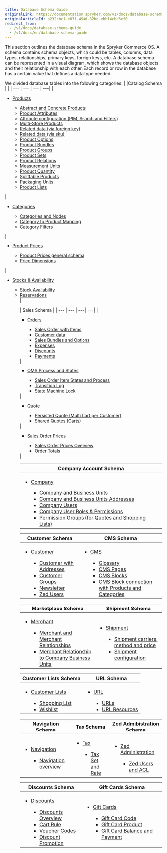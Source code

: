 ```yaml
---
title: Database Schema Guide
originalLink: https://documentation.spryker.com/v1/docs/database-schema-guide
originalArticleId: b232cbc1-e831-498d-82bd-ebbf4cbd6ef0
redirect_from:
  - /v1/docs/database-schema-guide
  - /v1/docs/en/database-schema-guide
---
```



This section outlines the database schema in the Spryker Commerce OS. A schema contains schema objects, which could be tables, columns, data types, relationships, primary keys, foreign keys, etc. A database schema can be represented in a visual diagram, which shows the database objects and their relationship with each other. Each record or row in the database has a certain value that defines a data type needed.

We divided database tables into the following categories:
|  |Catalog Schema | |
| --- | --- | --- | ---| 
| <ul><li>[Products](/docs/scos/dev/database-schema-guide/201811.0/catalog-schema.html#products)</li><ul><li>[Abstract and Concrete Products](/docs/scos/dev/database-schema-guide/201811.0/catalog-schema.html#abstract-and-concrete-products)</li><li>[Product Attributes](/docs/scos/dev/database-schema-guide/201811.0/catalog-schema.html#product-attributes)</li><li>[Attribute configuration (PIM, Search and Filters)](/docs/scos/dev/database-schema-guide/201811.0/catalog-schema.html#attribute-configuration--pim--search-and-filters-)</li><li>[Multi-Store Products](/docs/scos/dev/database-schema-guide/201811.0/catalog-schema.html#multi-store-products)</li><li>[Related data (via foreign key)](/docs/scos/dev/database-schema-guide/201811.0/catalog-schema.html#related-data--via-foreign-key-)</li><li>[Related data (via sku)](/docs/scos/dev/database-schema-guide/201811.0/catalog-schema.html#related-data--via-sku-)</li><li>[Product Options](/docs/scos/dev/database-schema-guide/201811.0/catalog-schema.html#product-options)</li><li>[Product Bundles](/docs/scos/dev/database-schema-guide/201811.0/catalog-schema.html#product-bundles)</li><li>[Product Groups](/docs/scos/dev/database-schema-guide/201811.0/catalog-schema.html#product-groups)</li><li>[Product Sets](/docs/scos/dev/database-schema-guide/201811.0/catalog-schema.html#product-sets)</li><li>[Product Relations](/docs/scos/dev/database-schema-guide/201811.0/catalog-schema.html#product-relations)</li><li>[Measurement Units](/docs/scos/dev/database-schema-guide/201811.0/catalog-schema.html#measurement-units)</li><li>[Product Quantity](/docs/scos/dev/database-schema-guide/201811.0/catalog-schema.html#product-quantity)</li><li>[Splittable Products](/docs/scos/dev/database-schema-guide/201811.0/catalog-schema.html#splittable-products)</li><li>[Packaging Units](/docs/scos/dev/database-schema-guide/201811.0/catalog-schema.html#packaging-units)</li><li>[Product Lists](/docs/scos/dev/database-schema-guide/201811.0/catalog-schema.html#product-lists)</li></ul></ul> | <ul><li>[Categories](/docs/scos/dev/database-schema-guide/201811.0/catalog-schema.html#categories)</li><ul><li>[Categories and Nodes](/docs/scos/dev/database-schema-guide/201811.0/catalog-schema.html#categories-and-nodes)</li><li>[Category to Product Mapping](/docs/scos/dev/database-schema-guide/201811.0/catalog-schema.html#category-to-product-mapping)</li><li>[Category Filters](/docs/scos/dev/database-schema-guide/201811.0/catalog-schema.html#category-filters)</li></ul></ul> | <ul><li>[Product Prices](/docs/scos/dev/database-schema-guide/201811.0/catalog-schema.html#product-prices)</li><ul><li>[Product Prices general schema](/docs/scos/dev/database-schema-guide/201811.0/catalog-schema.html#general-schema)</li><li>[Price Dimensions](/docs/scos/dev/database-schema-guide/201811.0/catalog-schema.html#price-dimensions)</li></ul></ul> | <ul><li>[Stocks & Availability](/docs/scos/dev/database-schema-guide/201811.0/catalog-schema.html#stock---availability)</li><ul><li>[Stock Availability](/docs/scos/dev/database-schema-guide/201811.0/catalog-schema.html#stock)</li><li>[Reservations](/docs/scos/dev/database-schema-guide/201811.0/catalog-schema.html#reservations)</li> |

| Sales Schema |
| --- | --- | --- | ---| 
|<ul><li>[Orders](/docs/scos/dev/database-schema-guide/201811.0/sales-schema.html#orders)</li><ul><li>[Sales Order with Items](/docs/scos/dev/database-schema-guide/201811.0/sales-schema.html#sales-order-with-items)</li><li>[Customer data](/docs/scos/dev/database-schema-guide/201811.0/sales-schema.html#customer-data)</li><li>[Sales Bundles and Options](/docs/scos/dev/database-schema-guide/201811.0/sales-schema.html#sales-bundles-and-options)</li><li>[Expenses](/docs/scos/dev/database-schema-guide/201811.0/sales-schema.html#expenses)</li><li>[Discounts](/docs/scos/dev/database-schema-guide/201811.0/sales-schema.html#discounts)</li><li>[Payments](/docs/scos/dev/database-schema-guide/201811.0/sales-schema.html#payments)</li></ul></ul> |<ul><li>[OMS Process and States](/docs/scos/dev/database-schema-guide/201811.0/sales-schema.html#oms-process-and-states)</li><ul><li>[Sales Order Item States and Process](/docs/scos/dev/database-schema-guide/201811.0/sales-schema.html#sales-order-item-states-and-process)</li><li>[Transition Log](/docs/scos/dev/database-schema-guide/201811.0/sales-schema.html#transition-log)</li><li>[State Machine Lock](/docs/scos/dev/database-schema-guide/201811.0/sales-schema.html#state-machine-lock)</li></ul></ul> | <ul><li>[Quote](/docs/scos/dev/database-schema-guide/201811.0/sales-schema.html#quote)</li><ul><li>[Persisted Quote (Multi Cart per Customer)](/docs/scos/dev/database-schema-guide/201811.0/sales-schema.html#persisted-quote--multi-cart-per-customer-)</li><li>[Shared Quotes (Carts)](/docs/scos/dev/database-schema-guide/201811.0/sales-schema.html#shared-quotes--carts-)</li></ul></ul> | <ul><li>[Sales Order Prices](/docs/scos/dev/database-schema-guide/201811.0/sales-schema.html#sales-order-prices)</li><ul><li>[Sales Order Prices Overview](/docs/scos/dev/database-schema-guide/201811.0/sales-schema.html#overview)</li><li>[Order Totals](/docs/scos/dev/database-schema-guide/201811.0/sales-schema.html#order-totals)</li></ul></ul> |

| Company Account Schema |
| --- |
| <ul><li>[Company](/docs/scos/dev/database-schema-guide/201811.0/company-account-schema.html#company)</li><ul><li>[Company and Business Units](/docs/scos/dev/database-schema-guide/201811.0/company-account-schema.html#company-and-business-units)</li><li>[Company and Business Units Addresses](/docs/scos/dev/database-schema-guide/201811.0/company-account-schema.html#company-and-business-unit-addresses)</li><li>[Company Users](/docs/scos/dev/database-schema-guide/201811.0/company-account-schema.html#company-users)</li><li>[Company User Roles & Permissions](/docs/scos/dev/database-schema-guide/201811.0/company-account-schema.html#company-user-roles---permissions)</li><li>[Permission Groups (for Quotes and Shopping Lists)](/docs/scos/dev/database-schema-guide/201811.0/company-account-schema.html#permission-groups--for-quotes-and-shopping-lists-)</li></ul></ul> |

| Customer Schema | CMS Schema |
| --- | --- |
|<ul><li>[Customer](/docs/scos/dev/database-schema-guide/201811.0/customer-schema.html#customer-schema)</li><ul><li>[Customer with Addresses](/docs/scos/dev/database-schema-guide/201811.0/customer-schema.html#customer-with-addresses)</li><li>[Customer Groups](/docs/scos/dev/database-schema-guide/201811.0/customer-schema.html#customer-groups)</li><li>[Newsletter](/docs/scos/dev/database-schema-guide/201811.0/customer-schema.html#newsletter)</li><li>[Zed Users](/docs/scos/dev/database-schema-guide/201811.0/customer-schema.html#zed-users)</li></ul></ul> | <ul><li>[CMS](/docs/scos/dev/database-schema-guide/201811.0/cms-schema.html#cms) </li><ul><li>[Glossary](/docs/scos/dev/database-schema-guide/201811.0/cms-schema.html#glossary)</li><li>[CMS Pages](/docs/scos/dev/database-schema-guide/201811.0/cms-schema.html#cms-pages)</li><li>[CMS Blocks](/docs/scos/dev/database-schema-guide/201811.0/cms-schema.html#cms-blocks)</li><li>[CMS Block connection with Products and Categories](/docs/scos/dev/database-schema-guide/201811.0/cms-schema.html#cms-block-connection-with-products-and-categories)</li></ul></ul> |

| Marketplace Schema | Shipment Schema |
| --- | --- |
|<ul><li>[Merchant](/docs/scos/dev/database-schema-guide/201811.0/marketplace-schema.html#merchant)</li><ul><li>[Merchant and Merchant Relationships](/docs/scos/dev/database-schema-guide/201811.0/marketplace-schema.html#merchant-and-merchant-relationships)</li><li>[Merchant Relationship to Company Business Units](/docs/scos/dev/database-schema-guide/201811.0/marketplace-schema.html#merchant-relationship-to-company-business-units)</li></ul></ul> | <ul><li>[Shipment](/docs/scos/dev/database-schema-guide/201811.0/shipment-schema.html#shipment)</li><ul><li>[Shipment carriers, method and price](/docs/scos/dev/database-schema-guide/201811.0/shipment-schema.html#shipment-carriers--method-and-price)</li><li>[Shipment configuration](/docs/scos/dev/database-schema-guide/201811.0/shipment-schema.html#shipment-configuration)</li></ul></ul> |

| Customer Lists Schema | URL Schema |
| --- | --- |
|<ul><li>[Customer Lists](/docs/scos/dev/database-schema-guide/201811.0/customer-lists-schema.html#customer-lists)</li><ul><li>[Shopping List](/docs/scos/dev/database-schema-guide/201811.0/customer-lists-schema.html#shopping-list)</li><li>[Wishlist](/docs/scos/dev/database-schema-guide/201811.0/customer-lists-schema.html#wishlist)</li></ul></ul> | <ul><li>[URL](/docs/scos/dev/database-schema-guide/201811.0/url-schema.html#url)</li><ul><li>[URLs](/docs/scos/dev/database-schema-guide/201811.0/url-schema.html#urls)</li><li>[URL Resources](/docs/scos/dev/database-schema-guide/201811.0/url-schema.html#url-resources)</li></ul></ul> |

| Navigation Schema | Tax Schema | Zed Admibistration Schema |
| --- | --- | --- |
|<ul><li>[Navigation](/docs/scos/dev/database-schema-guide/201811.0/navigation-schema.html#navigation)</li><ul><li>[Navigation overview](/docs/scos/dev/database-schema-guide/201811.0/navigation-schema.html#navigation-overview)</li></ul></ul> | <ul><li> [Tax](/docs/scos/dev/database-schema-guide/201811.0/tax-schema.html#tax)</li><ul><li>[Tax Set and Rate](/docs/scos/dev/database-schema-guide/201811.0/tax-schema.html#tax-set-and-rate)</li></ul></ul> | <ul><li> [Zed Administration](/docs/scos/dev/database-schema-guide/201811.0/zed-administration-schema.html#zed-administration)</li><ul><li>[Zed Users and ACL](/docs/scos/dev/database-schema-guide/201811.0/zed-administration-schema.html#zed-users-and-acl)</li></ul></ul> |

| Discounts Schema | Gift Cards Schema |
| --- | --- |
|<ul><li> [Discounts](/docs/scos/dev/database-schema-guide/201811.0/discounts-schema.html#discounts)</li><ul><li>[Discounts Overview](/docs/scos/dev/database-schema-guide/201811.0/discounts-schema.html#overview)</li><li>[Cart Rule](/docs/scos/dev/database-schema-guide/201811.0/discounts-schema.html#cart-rule)</li><li>[Voucher Codes](/docs/scos/dev/database-schema-guide/201811.0/discounts-schema.html#voucher-codes)</li><li>[Discount Promotion](/docs/scos/dev/database-schema-guide/201811.0/discounts-schema.html#discount-promotion)</li></ul></ul> | <ul><li> [Gift Cards](/docs/scos/dev/database-schema-guide/201811.0/gift-cards-schema.html#gift-cards)</li><ul><li>[Gift Card Code](/docs/scos/dev/database-schema-guide/201811.0/gift-cards-schema.html#gift-card-code)</li><li>[Gift Card Product](/docs/scos/dev/database-schema-guide/201811.0/gift-cards-schema.html#gift-card-product)</li><li>[Gift Card Balance and Payment](/docs/scos/dev/database-schema-guide/201811.0/gift-cards-schema.html#gift-card-balance-and-payment)</li></ul></ul> |
